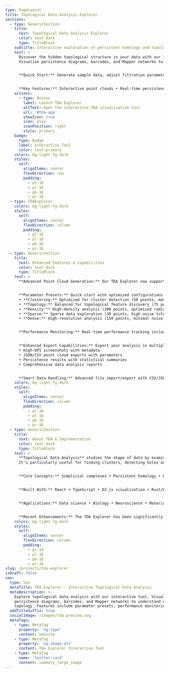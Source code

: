 ```yaml
---
type: PageLayout
title: Topological Data Analysis Explorer
sections:
  - type: GenericSection
    title:
      text: Topological Data Analysis Explorer
      color: text-dark
      type: TitleBlock
    subtitle: Interactive exploration of persistent homology and topological features in data
    text: >
      Discover the hidden topological structure in your data with our interactive TDA explorer. 
      Visualize persistence diagrams, barcodes, and Mapper networks to understand the shape and connectivity patterns in point cloud data.


      **Quick Start:** Generate sample data, adjust filtration parameters, and explore how topological features persist across different scales.


      **Key Features:** Interactive point clouds • Real-time persistence analysis • WASM-powered computation • Mapper networks • Parameter presets • Performance monitoring • Advanced export capabilities
    actions:
      - type: Button
        label: Launch TDA Explorer
        altText: Open the interactive TDA visualization tool
        url: '#tda-app'
        showIcon: true
        icon: play
        iconPosition: right
        style: primary
    badge:
      type: Badge
      label: Interactive Tool
      color: text-primary
    colors: bg-light-fg-dark
    styles:
      self:
        alignItems: center
        flexDirection: row
        padding:
          - pt-16
          - pl-16
          - pb-16
          - pr-16
  - type: TDAExplorer
    colors: bg-light-fg-dark
    styles:
      self:
        alignItems: center
        flexDirection: column
        padding:
          - pt-16
          - pl-16
          - pb-16
          - pr-16
  - type: GenericSection
    title:
      text: Enhanced Features & Capabilities
      color: text-dark
      type: TitleBlock
    text: >
      **Advanced Point Cloud Generation:** Our TDA Explorer now supports 8 sophisticated point cloud patterns including circles, clusters, torus, Gaussian distributions, spirals, grids, and annulus structures. Each pattern can be customized with noise levels and density parameters.


      **Parameter Presets:** Quick-start with optimized configurations for common TDA scenarios:
      • **Clustering:** Optimized for cluster detection (50 points, moderate noise)
      • **Topology:** Balanced for topological feature discovery (75 points, low noise)
      • **Density:** High-density analysis (100 points, optimized radius)
      • **Sparse:** Sparse data exploration (30 points, high noise tolerance)
      • **Dense:** High-resolution analysis (150 points, minimal noise)


      **Performance Monitoring:** Real-time performance tracking including frame rate monitoring, memory usage, and computation time. Automatic performance warnings and optimization hints for large datasets.


      **Enhanced Export Capabilities:** Export your analysis in multiple formats:
      • High-DPI screenshots with metadata
      • JSON/CSV point cloud exports with parameters
      • Persistence results with statistical summaries
      • Comprehensive data analysis reports


      **Smart Data Handling:** Advanced file import/export with CSV/JSON support, parameter validation, and progressive loading for large datasets (lazy loading for >100 points).
    colors: bg-light-fg-dark
    styles:
      self:
        alignItems: center
        flexDirection: column
        padding:
          - pt-16
          - pl-16
          - pb-16
          - pr-16
  - type: GenericSection
    title:
      text: About TDA & Implementation
      color: text-dark
      type: TitleBlock
    text: >
      **Topological Data Analysis** studies the shape of data by examining its topological properties. 
      It's particularly useful for finding clusters, detecting holes and voids, and understanding global structure in complex datasets.


      **Core Concepts:** Simplicial complexes • Persistent homology • Filtrations • Persistence diagrams • Mapper algorithm


      **Built With:** React + TypeScript • D3.js visualization • Rust/WASM computation • JavaScript fallback • Performance optimization • Progressive data loading


      **Applications:** Data science • Biology • Neuroscience • Materials science • Computer vision • Finance


      **Recent Enhancements:** The TDA Explorer has been significantly enhanced with parameter presets, performance monitoring, advanced export capabilities, and improved user experience. All features are designed to work reliably across browsers without complex WASM integration issues.
    colors: bg-light-fg-dark
    styles:
      self:
        alignItems: center
        flexDirection: column
        padding:
          - pt-16
          - pl-16
          - pb-16
          - pr-16
slug: /projects/tda-explorer
isDraft: false
seo:
  type: Seo
  metaTitle: TDA Explorer - Interactive Topological Data Analysis
  metaDescription: >-
    Explore topological data analysis with our interactive tool. Visualize
    persistence diagrams, barcodes, and Mapper networks to understand data
    topology. Features include parameter presets, performance monitoring, and advanced export capabilities.
  addTitleSuffix: true
  socialImage: /images/tda-preview.svg
  metaTags:
    - type: MetaTag
      property: 'og:type'
      content: website
    - type: MetaTag
      property: 'og:image:alt'
      content: TDA Explorer Interactive Tool
    - type: MetaTag
      name: 'twitter:card'
      content: summary_large_image
---
```

